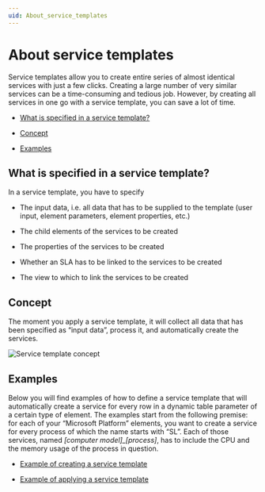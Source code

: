 ```yaml
---
uid: About_service_templates
---
```


# About service templates

Service templates allow you to create entire series of almost identical services with just a few clicks. Creating a large number of very similar services can be a time-consuming and tedious job. However, by creating all services in one go with a service template, you can save a lot of time.

- [What is specified in a service template?](#what-is-specified-in-a-service-template)

- [Concept](#concept)

- [Examples](#examples)

## What is specified in a service template?

In a service template, you have to specify

- The input data, i.e. all data that has to be supplied to the template (user input, element parameters, element properties, etc.)

- The child elements of the services to be created

- The properties of the services to be created

- Whether an SLA has to be linked to the services to be created

- The view to which to link the services to be created

## Concept

The moment you apply a service template, it will collect all data that has been specified as “input data”, process it, and automatically create the services.

![Service template concept](~/user-guide/images/ServiceTemplateConcept.jpg)

## Examples

Below you will find examples of how to define a service template that will automatically create a service for every row in a dynamic table parameter of a certain type of element. The examples start from the following premise: for each of your “Microsoft Platform” elements, you want to create a service for every process of which the name starts with “SL”. Each of those services, named *\[computer model\]\_\[process\]*, has to include the CPU and the memory usage of the process in question.

- [Example of creating a service template](xref:ST_example_ST_creation)

- [Example of applying a service template](xref:Applying_service_templates#example-of-applying-a-service-template)
